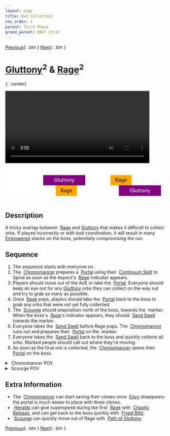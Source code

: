```yaml
---
layout: page
title: Bad Collection
nav_order: 4
parent: Third Phase
grand_parent: UNIT Strat
---
```


[Previous](seq3.html){: .btn } [Next](seq5.html){: .btn }

# [Gluttony]<sup>2</sup> & [Rage]<sup>2</sup>
{: .center}

<video class="center" width="90%" controls muted>
  <source src="../../videos/phase3/seq4.mp4" type="video/mp4">
</video>

<img class="divider">

<img class="seq-img" src="../../timelines/images/phase3/seq4.svg">

<img class="divider">

## Description
A tricky overlap between <img class="inline empowered_add"> [Rage] and [Gluttony] that makes it difficult to collect orbs. If played incorrectly or with bad coordination, it will result in many <img class="inline empowered"> [Empowered](https://wiki.guildwars2.com/wiki/Empowered_(Cerus)) stacks on the boss, potentially compromising the run. 

## Sequence
1. The sequence starts with everyone on <img class="inline heart">.
2. The <img class="inline chrono"> [Chronomancer] prepares a <img class="inline portal"> [Portal] using their <img class="inline cs"> [Continuum Split] to <img class="inline swirl"> Spiral as soon as the Aspect's <img class="inline empowered_add"> [Rage] indicator appears.
3. Players should move out of the AoE or take the <img class="inline portal"> [Portal]. Everyone should keep an eye out for any [Gluttony] orbs they can collect on the way out and try to grab as many as possible.
4. Once <img class="inline empowered_add"> [Rage] pops, players should take the <img class="inline portal"> [Portal] back to the boss to grab any orbs that were not yet fully collected.
5. The <img class="inline scourge"> [Scourge] should preposition north of the boss, towards the <img class="inline xmarks"> marker. When the boss's <img class="inline empowered_add"> [Rage]'s indicator appears, they should <img class="inline sand-swell"> [Sand Swell] towards the marker.
6. Everyone takes the <img class="inline sand-swell"> [Sand Swell] before Rage pops. The <img class="inline chrono"> [Chronomancer] runs out and prepares their <img class="inline portal"> [Portal] on the <img class="inline xmarks"> marker.
7. Everyone takes the <img class="inline sand-swell"> [Sand Swell] back to the boss and quickly collects all orbs. Marked people should call out where they're moving.
8. As soon as the final orb is collected, the <img class="inline chrono"> [Chronomancer] opens their <img class="inline portal"> [Portal] on the boss.

<details>
  <summary><img class="inline chrono"> Chronomancer POV</summary>
  <iframe class="youtube-video" src="https://www.youtube.com/embed/OA3tzmAsea0?si=ytuj9FtN2UTVK0Zw&start=395&end=425&mute=1 " frameborder="0" allow="accelerometer; clipboard-write; encrypted-media; gyroscope; picture-in-picture; web-share" referrerpolicy="strict-origin-when-cross-origin" allowfullscreen></iframe>
</details>
<details>
  <summary><img class="inline scourge"> Scourge POV</summary>
  <iframe class="youtube-video" src="https://www.youtube.com/embed/PxAi-bWHTsg?si=96CSuM_yvkiQjOEv&start=400&end=430&mute=1 " frameborder="0" allow="accelerometer; clipboard-write; encrypted-media; gyroscope; picture-in-picture; web-share" referrerpolicy="strict-origin-when-cross-origin" allowfullscreen></iframe>
</details>

## Extra Information
- The <img class="inline chrono"> [Chronomancer] can start saving their clones once <img class="inline empowered_add"> [Envy] disappears: the portal is much easier to place with three clones.
- <img class="inline herald"> [Heralds] can give superspeed during the first <img class="inline empowered_add"> [Rage] with <img class="inline dragon_elite"> [Chaotic Release](https://wiki.guildwars2.com/wiki/Chaotic_Release), and can get back to the boss quickly with <img class="inline axe4"> [Frigid Blitz](https://wiki.guildwars2.com/wiki/Frigid_Blitz).
- <img class="inline scourge"> [Scourge] can quickly move out of Rage with <img class="inline necro_three"> [Path of Gluttony](https://wiki.guildwars2.com/wiki/Path_of_Gluttony).

[Previous](seq3.html){: .btn } [Next](seq5.html){: .btn }

[Gluttony]: ../../mechanics/aspects/gluttony.html
[Rage]: ../../mechanics/aspects/rage.html
[Envy]: ../../mechanics/aspects/envy.html
[Scourge]: https://wiki.guildwars2.com/wiki/Scourge
[Chronomancer]: https://wiki.guildwars2.com/wiki/Chronomancer
[Portal]: https://wiki.guildwars2.com/wiki/Portal_Entre
[Blink]: https://wiki.guildwars2.com/wiki/Blink
[Continuum Split]: https://wiki.guildwars2.com/wiki/Continuum_Split
[Sand Swell]: https://wiki.guildwars2.com/wiki/Sand_Swell
[Heralds]: https://wiki.guildwars2.com/wiki/Herald